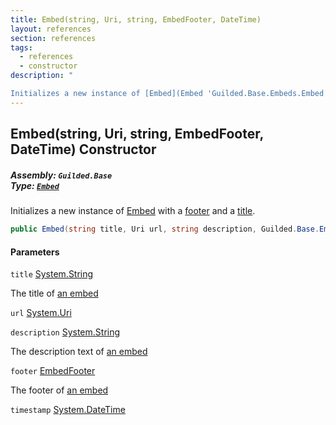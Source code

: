 ```yaml
---
title: Embed(string, Uri, string, EmbedFooter, DateTime)
layout: references
section: references
tags:
  - references
  - constructor
description: "

Initializes a new instance of [Embed](Embed 'Guilded.Base.Embeds.Embed') with a [footer](Embed.Embed(string,Uri,string,EmbedFooter,DateTime)#Guilded.Base.Embeds.Embed.Embed(string,Uri,string,Guilded.Base.Embeds.EmbedFooter,System.DateTime).footer 'Guilded.Base.Embeds.Embed.Embed(string, Uri, string, Guilded.Base.Embeds.EmbedFooter, System.DateTime).footer') and a [title](Embed.Embed(string,Uri,string,EmbedFooter,DateTime)#Guilded.Base.Embeds.Embed.Embed(string,Uri,string,Guilded.Base.Embeds.EmbedFooter,System.DateTime).title 'Guilded.Base.Embeds.Embed.Embed(string, Uri, string, Guilded.Base.Embeds.EmbedFooter, System.DateTime).title')."
---
```


## Embed(string, Uri, string, EmbedFooter, DateTime) Constructor
##### **Assembly:** `Guilded.Base`<br/>**Type:** [`Embed`](Embed 'Guilded.Base.Embeds.Embed')

Initializes a new instance of [Embed](Embed 'Guilded.Base.Embeds.Embed') with a [footer](Embed.Embed(string,Uri,string,EmbedFooter,DateTime)#Guilded.Base.Embeds.Embed.Embed(string,Uri,string,Guilded.Base.Embeds.EmbedFooter,System.DateTime).footer 'Guilded.Base.Embeds.Embed.Embed(string, Uri, string, Guilded.Base.Embeds.EmbedFooter, System.DateTime).footer') and a [title](Embed.Embed(string,Uri,string,EmbedFooter,DateTime)#Guilded.Base.Embeds.Embed.Embed(string,Uri,string,Guilded.Base.Embeds.EmbedFooter,System.DateTime).title 'Guilded.Base.Embeds.Embed.Embed(string, Uri, string, Guilded.Base.Embeds.EmbedFooter, System.DateTime).title').

```csharp
public Embed(string title, Uri url, string description, Guilded.Base.Embeds.EmbedFooter footer, System.DateTime timestamp);
```
#### Parameters

<a name='Guilded.Base.Embeds.Embed.Embed(string,Uri,string,Guilded.Base.Embeds.EmbedFooter,System.DateTime).title'></a>

`title` [System.String](https://docs.microsoft.com/en-us/dotnet/api/System.String 'System.String')

The title of [an embed](Embed 'Guilded.Base.Embeds.Embed')

<a name='Guilded.Base.Embeds.Embed.Embed(string,Uri,string,Guilded.Base.Embeds.EmbedFooter,System.DateTime).url'></a>

`url` [System.Uri](https://docs.microsoft.com/en-us/dotnet/api/System.Uri 'System.Uri')

<a name='Guilded.Base.Embeds.Embed.Embed(string,Uri,string,Guilded.Base.Embeds.EmbedFooter,System.DateTime).description'></a>

`description` [System.String](https://docs.microsoft.com/en-us/dotnet/api/System.String 'System.String')

The description text of [an embed](Embed 'Guilded.Base.Embeds.Embed')

<a name='Guilded.Base.Embeds.Embed.Embed(string,Uri,string,Guilded.Base.Embeds.EmbedFooter,System.DateTime).footer'></a>

`footer` [EmbedFooter](EmbedFooter 'Guilded.Base.Embeds.EmbedFooter')

The footer of [an embed](Embed 'Guilded.Base.Embeds.Embed')

<a name='Guilded.Base.Embeds.Embed.Embed(string,Uri,string,Guilded.Base.Embeds.EmbedFooter,System.DateTime).timestamp'></a>

`timestamp` [System.DateTime](https://docs.microsoft.com/en-us/dotnet/api/System.DateTime 'System.DateTime')